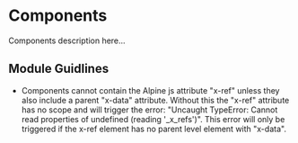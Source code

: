 # Components

Components description here...

## Module Guidlines

- Components cannot contain the Alpine js attribute "x-ref" unless they also include a parent "x-data" attribute. Without this the "x-ref" attribute has no scope and will trigger the error: "Uncaught TypeError: Cannot read properties of undefined (reading '_x_refs')". This error will only be triggered if the x-ref element has no parent level element with "x-data".
